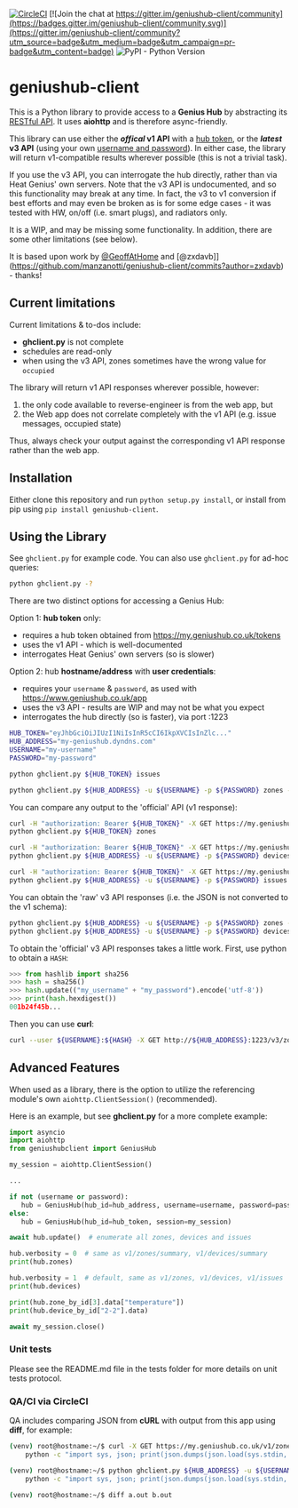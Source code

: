 [![CircleCI](https://circleci.com/gh/manzanotti/geniushub-client.svg?style=svg)](https://circleci.com/gh/manzanotti/geniushub-client) [![Join the chat at https://gitter.im/geniushub-client/community](https://badges.gitter.im/geniushub-client/community.svg)](https://gitter.im/geniushub-client/community?utm_source=badge&utm_medium=badge&utm_campaign=pr-badge&utm_content=badge) ![PyPI - Python Version](https://img.shields.io/pypi/pyversions/geniushub-client)

# geniushub-client
This is a Python library to provide access to a **Genius Hub** by abstracting its [RESTful API](https://my.geniushub.co.uk/docs). It uses **aiohttp** and is therefore async-friendly.

This library can use either the **_offical_ v1 API** with a [hub token](https://my.geniushub.co.uk/tokens), or the **_latest_ v3 API** (using your own [username and password](https://www.geniushub.co.uk/app)). In either case, the library will return v1-compatible results wherever possible (this is not a trivial task).

If you use the v3 API, you can interrogate the hub directly, rather than via Heat Genius' own servers. Note that the v3 API is undocumented, and so this functionality may break at any time. In fact, the v3 to v1 conversion if best efforts and may even be broken as is for some edge cases - it was tested with HW, on/off (i.e. smart plugs), and radiators only.

It is a WIP, and may be missing some functionality. In addition, there are some other limitations (see below).

It is based upon work by [@GeoffAtHome](https://github.com/manzanotti/geniushub-client/commits?author=GeoffAtHome) and [@zxdavb]](https://github.com/manzanotti/geniushub-client/commits?author=zxdavb) - thanks!

## Current limitations
Current limitations & to-dos include:
 - **ghclient.py** is not complete
 - schedules are read-only
 - when using the v3 API, zones sometimes have the wrong value for `occupied`

 The library will return v1 API responses wherever possible, however:
  1. the only code available to reverse-engineer is from the web app, but
  2. the Web app does not correlate completely with the v1 API (e.g. issue messages, occupied state)

Thus, always check your output against the corresponding v1 API response rather than the web app.

## Installation
Either clone this repository and run `python setup.py install`, or install from pip using `pip install geniushub-client`.

## Using the Library
See `ghclient.py` for example code. You can also use `ghclient.py` for ad-hoc queries:
```bash
python ghclient.py -?
```
There are two distinct options for accessing a Genius Hub:

Option 1: **hub token** only:
  - requires a hub token obtained from https://my.geniushub.co.uk/tokens
  - uses the v1 API - which is well-documented
  - interrogates Heat Genius' own servers (so is slower)

Option 2: hub **hostname/address** with **user credentials**:
  - requires your `username` & `password`, as used with https://www.geniushub.co.uk/app
  - uses the v3 API - results are WIP and may not be what you expect
  - interrogates the hub directly (so is faster), via port :1223

```bash
HUB_TOKEN="eyJhbGciOiJIUzI1NiIsInR5cCI6IkpXVCIsInZlc..."
HUB_ADDRESS="my-geniushub.dyndns.com"
USERNAME="my-username"
PASSWORD="my-password"

python ghclient.py ${HUB_TOKEN} issues

python ghclient.py ${HUB_ADDRESS} -u ${USERNAME} -p ${PASSWORD} zones -v
```

You can compare any output to the 'official' API (v1 response):
```bash
curl -H "authorization: Bearer ${HUB_TOKEN}" -X GET https://my.geniushub.co.uk/v1/zones/summary
python ghclient.py ${HUB_TOKEN} zones

curl -H "authorization: Bearer ${HUB_TOKEN}" -X GET https://my.geniushub.co.uk/v1/devices
python ghclient.py ${HUB_ADDRESS} -u ${USERNAME} -p ${PASSWORD} devices -v

curl -H "authorization: Bearer ${HUB_TOKEN}" -X GET https://my.geniushub.co.uk/v1/issues
python ghclient.py ${HUB_ADDRESS} -u ${USERNAME} -p ${PASSWORD} issues
```

You can obtain the 'raw' v3 API responses (i.e. the JSON is not converted to the v1 schema):
```bash
python ghclient.py ${HUB_ADDRESS} -u ${USERNAME} -p ${PASSWORD} zones -vvv
python ghclient.py ${HUB_ADDRESS} -u ${USERNAME} -p ${PASSWORD} devices -vvv
```

To obtain the 'official' v3 API responses takes a little work.  First, use python to obtain a `HASH`:
```python
>>> from hashlib import sha256
>>> hash = sha256()
>>> hash.update(("my_username" + "my_password").encode('utf-8'))
>>> print(hash.hexdigest())
001b24f45b...
```
Then you can use **curl**:
```bash
curl --user ${USERNAME}:${HASH} -X GET http://${HUB_ADDRESS}:1223/v3/zones
```

## Advanced Features
 When used as a library, there is the option to utilize the referencing module's own `aiohttp.ClientSession()` (recommended).

 Here is an example, but see **ghclient.py** for a more complete example:
 ```python
import asyncio
import aiohttp
from geniushubclient import GeniusHub

my_session = aiohttp.ClientSession()

...

if not (username or password):
    hub = GeniusHub(hub_id=hub_address, username=username, password=password, session=my_session)
else:
    hub = GeniusHub(hub_id=hub_token, session=my_session)

await hub.update()  # enumerate all zones, devices and issues

hub.verbosity = 0  # same as v1/zones/summary, v1/devices/summary
print(hub.zones)

hub.verbosity = 1  # default, same as v1/zones, v1/devices, v1/issues
print(hub.devices)

print(hub.zone_by_id[3].data["temperature"])
print(hub.device_by_id["2-2"].data)

await my_session.close()
```

### Unit tests

Please see the README.md file in the tests folder for more details on unit tests protocol.

### QA/CI via CircleCI
QA includes comparing JSON from **cURL** with output from this app using **diff**, for example:
```bash
(venv) root@hostname:~/$ curl -X GET https://my.geniushub.co.uk/v1/zones -H "authorization: Bearer ${HUB_TOKEN}" | \
    python -c "import sys, json; print(json.dumps(json.load(sys.stdin, parse_float=lambda x: int(float(x))), indent=4, sort_keys=True))" > a.out

(venv) root@hostname:~/$ python ghclient.py ${HUB_ADDRESS} -u ${USERNAME} -p ${PASSWORD} zones -v | \
    python -c "import sys, json; print(json.dumps(json.load(sys.stdin, parse_float=lambda x: int(float(x))), indent=4, sort_keys=True))" > b.out

(venv) root@hostname:~/$ diff a.out b.out
```
